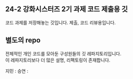 ## 24-2 강화시스터즈 2기 과제 코드 제출용 깃
코드 과제를 저장해놓는 깃입니다. 제출, 코드 리뷰용입니다. 

## 별도의 repo
전체적인 개인 코드를 모아둔 구성원들의 깃 레파지토리입니다.  
이 레파지토리보다 더 많은 설명, 리펙토링이 존재합니다. 

지민 : 
승연 : 
